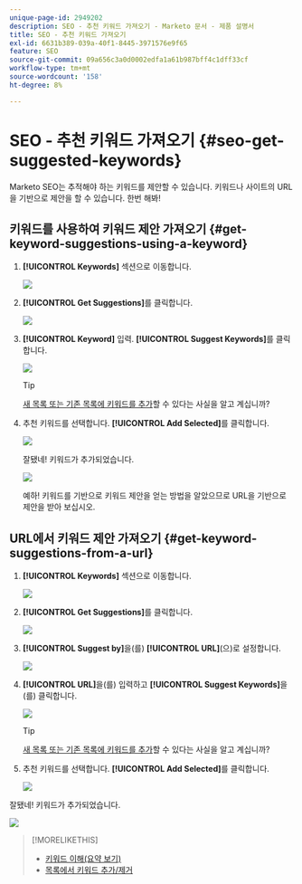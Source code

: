 ```yaml
---
unique-page-id: 2949202
description: SEO - 추천 키워드 가져오기 - Marketo 문서 - 제품 설명서
title: SEO - 추천 키워드 가져오기
exl-id: 6631b389-039a-40f1-8445-3971576e9f65
feature: SEO
source-git-commit: 09a656c3a0d0002edfa1a61b987bff4c1dff33cf
workflow-type: tm+mt
source-wordcount: '158'
ht-degree: 8%

---
```


# SEO - 추천 키워드 가져오기 {#seo-get-suggested-keywords}

Marketo SEO는 추적해야 하는 키워드를 제안할 수 있습니다. 키워드나 사이트의 URL을 기반으로 제안을 할 수 있습니다. 한번 해봐!

## 키워드를 사용하여 키워드 제안 가져오기 {#get-keyword-suggestions-using-a-keyword}

1. **[!UICONTROL Keywords]** 섹션으로 이동합니다.

   ![](assets/image2014-9-18-10-3a51-3a41.png)

1. **[!UICONTROL Get Suggestions]**&#x200B;를 클릭합니다.

   ![](assets/image2014-9-18-10-3a52-3a42.png)

1. **[!UICONTROL Keyword]** 입력. **[!UICONTROL Suggest Keywords]**&#x200B;를 클릭합니다.

   ![](assets/image2014-9-18-10-3a53-3a14.png)

   >[!TIP]
   >
   >[새 목록 또는 기존 목록에 키워드를 추가](/help/marketo/product-docs/additional-apps/seo/understanding-seo/seo-managing-lists.md)할 수 있다는 사실을 알고 계십니까?

1. 추천 키워드를 선택합니다. **[!UICONTROL Add Selected]**&#x200B;를 클릭합니다.

   ![](assets/image2014-9-18-10-3a54-3a12.png)

   잘됐네! 키워드가 추가되었습니다.

   ![](assets/image2014-9-18-10-3a54-3a16.png)

   예하! 키워드를 기반으로 키워드 제안을 얻는 방법을 알았으므로 URL을 기반으로 제안을 받아 보십시오.

## URL에서 키워드 제안 가져오기  {#get-keyword-suggestions-from-a-url}

1. **[!UICONTROL Keywords]** 섹션으로 이동합니다.

   ![](assets/image2014-9-18-10-3a54-3a26.png)

1. **[!UICONTROL Get Suggestions]**&#x200B;를 클릭합니다.

   ![](assets/image2014-9-18-11-3a4-3a43.png)

1. **[!UICONTROL Suggest by]**&#x200B;을(를) **[!UICONTROL URL]**(으)로 설정합니다.

   ![](assets/image2014-9-18-11-3a4-3a52.png)

1. **[!UICONTROL URL]**&#x200B;을(를) 입력하고 **[!UICONTROL Suggest Keywords]**&#x200B;을(를) 클릭합니다.

   ![](assets/image2014-9-18-11-3a5-3a7.png)

   >[!TIP]
   >
   >[새 목록 또는 기존 목록에 키워드를 추가](/help/marketo/product-docs/additional-apps/seo/understanding-seo/seo-managing-lists.md)할 수 있다는 사실을 알고 계십니까?

1. 추천 키워드를 선택합니다. **[!UICONTROL Add Selected]**&#x200B;를 클릭합니다.

   ![](assets/image2014-9-18-11-3a8-3a3.png)

잘됐네! 키워드가 추가되었습니다.

![](assets/image2014-9-18-11-3a8-3a25.png)

>[!MORELIKETHIS]
>
>* [키워드 이해(요약 보기)](/help/marketo/product-docs/additional-apps/seo/keywords/seo-understanding-keywords.md)
>* [목록에서 키워드 추가/제거](/help/marketo/product-docs/additional-apps/seo/keywords/seo-add-remove-keywords-from-a-list.md)
